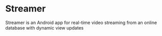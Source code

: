 # Streamer
Streamer is an Android app for real-time video streaming from an online database with dynamic view updates
